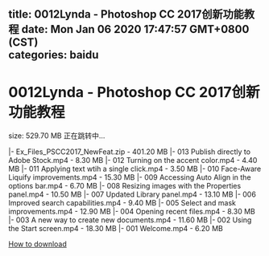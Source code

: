 
title: 0012Lynda - Photoshop CC 2017创新功能教程
date: Mon Jan 06 2020 17:47:57 GMT+0800 (CST)    
categories: baidu
---

# 0012Lynda - Photoshop CC 2017创新功能教程
size: 529.70 MB
 正在跳转中...
 
|- Ex_Files_PSCC2017_NewFeat.zip - 401.20 MB
|- 013 Publish directly to Adobe Stock.mp4 - 8.30 MB
|- 012 Turning on the accent color.mp4 - 4.40 MB
|- 011 Applying text wtih a single click.mp4 - 3.50 MB
|- 010 Face-Aware Liquify improvements.mp4 - 15.30 MB
|- 009 Accessing Auto Align in the options bar.mp4 - 6.70 MB
|- 008 Resizing images with the Properties panel.mp4 - 10.50 MB
|- 007 Updated Library panel.mp4 - 13.10 MB
|- 006 Improved search capabilities.mp4 - 9.40 MB
|- 005 Select and mask improvements.mp4 - 12.90 MB
|- 004 Opening recent files.mp4 - 8.30 MB
|- 003 A new way to create new documents.mp4 - 11.60 MB
|- 002 Using the Start screen.mp4 - 18.30 MB
|- 001 Welcome.mp4 - 6.20 MB

[How to download](https://bpcam.bemobtrk.com/go/2ceec3aa-1ca2-46d6-b9ff-aaa5c184517c?jno=2269)
